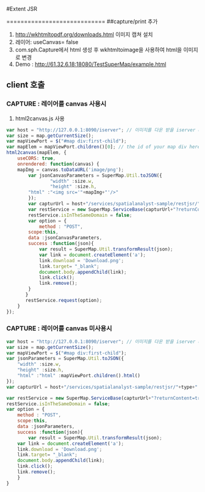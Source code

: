 #Extent JSR

============================
##capture/print  추가 
 1. http://wkhtmltopdf.org/downloads.html 이미지 캡쳐 설치
 2. 레이어: useCanvas= false
 3. com.sph.Capture에서 html 생성 후 wkhtmltoimage을 사용하여 html을 이미지로 변경 
 4. Demo : http://61.32.6.18:18080/TestSuperMap/example.html 

## client 호출
### CAPTURE : 레이어를 canvas 사용시
 1. html2canvas.js 사용
```javascript
var host = "http://127.0.0.1:8090/iserver"; // 이미지를 다운 받을 iserver url
var size = map.getCurrentSize();
var mapViewPort = $("#map div:first-child");
var mapElem = mapViewPort.children()[0]; // the id of your map div here
html2canvas(mapElem, {
    useCORS: true,
    onrendered: function(canvas) {
    mapImg = canvas.toDataURL('image/png');
        var jsonCanvasParameters = SuperMap.Util.toJSON({
            	"width" :size.w,
                "height" :size.h,
		"html" :"<img src='"+mapImg+"'/>"
        });
        var capturUrl = host+"/services/spatialanalyst-sample/restjsr/"+type+".jsonp";
        var restService = new SuperMap.ServiceBase(capturUrl+"?returnContent=true");
        restService.isInTheSameDomain = false;
        var option = {
         	method : "POST",
		scope:this,
		data :jsonCanvasParameters,
		success :function(json){
		    var result = SuperMap.Util.transformResult(json);
		    var link = document.createElement('a');
		    link.download = 'Download.png';
		    link.target= "_blank";
		    document.body.appendChild(link);
		    link.click();
		    link.remove();
		}
       }
       restService.request(option);
    }
});
```
### CAPTURE : 레이어를 canvas 미사용시
```javascript
var host = "http://127.0.0.1:8090/iserver"; // 이미지를 다운 받을 iserver url
var size = map.getCurrentSize();
var mapViewPort = $("#map div:first-child");
var jsonParameters = SuperMap.Util.toJSON({
    "width" :size.w,
    "height" :size.h,
    "html" :"html" :mapViewPort.children().html()
});
var capturUrl = host+"/services/spatialanalyst-sample/restjsr/"+type+".jsonp";

var restService = new SuperMap.ServiceBase(capturUrl+"?returnContent=true");
restService.isInTheSameDomain = false;
var option = {
    method : "POST",
    scope:this,
    data :jsonParameters,
    success :function(json){
    	var result = SuperMap.Util.transformResult(json);
	var link = document.createElement('a');
	link.download = 'Download.png';
	link.target= "_blank";
	document.body.appendChild(link);
	link.click();
	link.remove();
    }
}
```
